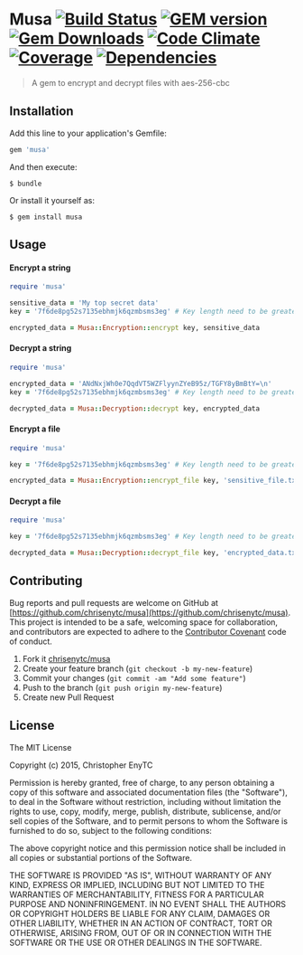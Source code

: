# Musa [![Build Status](https://img.shields.io/travis/chrisenytc/musa/master.svg)](http://travis-ci.org/chrisenytc/musa) [![GEM version](https://img.shields.io/gem/v/musa.svg)](https://rubygems.org/gems/musa) [![Gem Downloads](https://img.shields.io/gem/dt/musa.svg)](https://rubygems.org/gems/musa) [![Code Climate](https://img.shields.io/codeclimate/github/chrisenytc/musa.svg)](https://codeclimate.com/github/chrisenytc/musa) [![Coverage](https://img.shields.io/codeclimate/coverage/github/chrisenytc/musa.svg)](https://codeclimate.com/github/chrisenytc/musa) [![Dependencies](https://img.shields.io/gemnasium/chrisenytc/musa.svg)](https://github.com/chrisenytc/musa)

> A gem to encrypt and decrypt files with aes-256-cbc

## Installation

Add this line to your application's Gemfile:

```ruby
gem 'musa'
```

And then execute:

    $ bundle

Or install it yourself as:

    $ gem install musa

## Usage

#### Encrypt a string

```ruby
require 'musa'

sensitive_data = 'My top secret data'
key = '7f6de8pg52s7135ebhmjk6qzmbsms3eg' # Key length need to be greater than or equal to 32

encrypted_data = Musa::Encryption::encrypt key, sensitive_data
```

#### Decrypt a string

```ruby
require 'musa'

encrypted_data = 'ANdNxjWh0e7QqdVT5WZFlyynZYeB95z/TGFY8yBmBtY=\n'
key = '7f6de8pg52s7135ebhmjk6qzmbsms3eg' # Key length need to be greater than or equal to 32

decrypted_data = Musa::Decryption::decrypt key, encrypted_data
```

#### Encrypt a file

```ruby
require 'musa'

key = '7f6de8pg52s7135ebhmjk6qzmbsms3eg' # Key length need to be greater than or equal to 32

encrypted_data = Musa::Encryption::encrypt_file key, 'sensitive_file.txt', 'encrypted_data.txt'
```

#### Decrypt a file

```ruby
require 'musa'

key = '7f6de8pg52s7135ebhmjk6qzmbsms3eg' # Key length need to be greater than or equal to 32

decrypted_data = Musa::Decryption::decrypt_file key, 'encrypted_data.txt', 'decrypted_data.txt'
```

## Contributing

Bug reports and pull requests are welcome on GitHub at [https://github.com/chrisenytc/musa](https://github.com/chrisenytc/musa). This project is intended to be a safe, welcoming space for collaboration, and contributors are expected to adhere to the [Contributor Covenant](http://contributor-covenant.org) code of conduct.

1. Fork it [chrisenytc/musa](https://github.com/chrisenytc/musa/fork)
2. Create your feature branch (`git checkout -b my-new-feature`)
3. Commit your changes (`git commit -am "Add some feature"`)
4. Push to the branch (`git push origin my-new-feature`)
5. Create new Pull Request

## License

The MIT License

Copyright (c) 2015, Christopher EnyTC

Permission is hereby granted, free of charge, to any person
obtaining a copy of this software and associated documentation
files (the "Software"), to deal in the Software without
restriction, including without limitation the rights to use,
copy, modify, merge, publish, distribute, sublicense, and/or sell
copies of the Software, and to permit persons to whom the
Software is furnished to do so, subject to the following
conditions:

The above copyright notice and this permission notice shall be
included in all copies or substantial portions of the Software.

THE SOFTWARE IS PROVIDED "AS IS", WITHOUT WARRANTY OF ANY KIND,
EXPRESS OR IMPLIED, INCLUDING BUT NOT LIMITED TO THE WARRANTIES
OF MERCHANTABILITY, FITNESS FOR A PARTICULAR PURPOSE AND
NONINFRINGEMENT. IN NO EVENT SHALL THE AUTHORS OR COPYRIGHT
HOLDERS BE LIABLE FOR ANY CLAIM, DAMAGES OR OTHER LIABILITY,
WHETHER IN AN ACTION OF CONTRACT, TORT OR OTHERWISE, ARISING
FROM, OUT OF OR IN CONNECTION WITH THE SOFTWARE OR THE USE OR
OTHER DEALINGS IN THE SOFTWARE.

